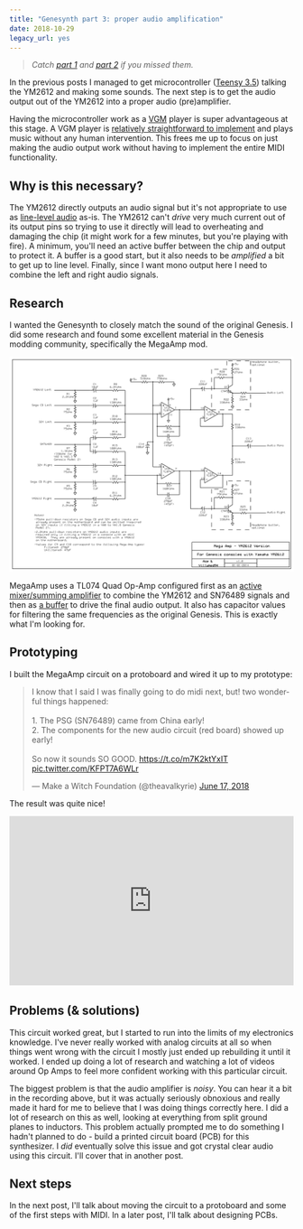 ```yaml
---
title: "Genesynth part 3: proper audio amplification"
date: 2018-10-29
legacy_url: yes
---
```


> *Catch [part 1](../genesynth-part-1-idea-and-research) and [part 2](../genesynth-part-2-basic-communication) if you missed them.*

In the previous posts I managed to get microcontroller ([Teensy 3.5](https://www.pjrc.com/store/teensy35.html)) talking the YM2612 and making some sounds. The next step is to get the audio output out of the YM2612 into a proper audio (pre)amplifier.

Having the microcontroller work as a [VGM](http://vgmrips.net/wiki/VGM_File_Format) player is super advantageous at this stage. A VGM player is [relatively straightforward to implement](https://github.com/theacodes/genesynth/blob/da421870a016c0b16930cb417286ae8897aa3778/vgm.cpp) and plays music without any human intervention. This frees me up to focus on just making the audio output work without having to implement the entire MIDI functionality.

## Why is this necessary?

The YM2612 directly outputs an audio signal but it's not appropriate to use as [line-level audio](https://en.wikipedia.org/wiki/Line_level) as-is. The YM2612 can't *drive* very much current out of its output pins so trying to use it directly will lead to overheating and damaging the chip (it might work for a few minutes, but you're playing with fire). A minimum, you'll need an active buffer between the chip and output to protect it. A buffer is a good start, but it also needs to be *amplified* a bit to get up to line level. Finally, since I want mono output here I need to combine the left and right audio signals.

## Research

I wanted the Genesynth to closely match the sound of the original Genesis. I did some research and found some excellent material in the Genesis modding community, specifically the MegaAmp mod.

![Mega Amp Schematic](./megaamp.png)

MegaAmp uses a TL074 Quad Op-Amp configured first as an [active mixer/summing amplifier](http://sound.whsites.net/articles/audio-mixing.htm#s3) to combine the YM2612 and SN76489 signals and then as [a buffer](https://en.wikipedia.org/wiki/Buffer_amplifier#Op-amp_implementation) to drive the final audio output. It also has capacitor values for filtering the same frequencies as the original Genesis. This is exactly what I'm looking for.

## Prototyping

I built the MegaAmp circuit on a protoboard and wired it up to my prototype:

<blockquote class="twitter-tweet" data-lang="en"><p lang="en" dir="ltr">I know that I said I was finally going to do midi next, but! two wonderful things happened:<br><br>1. The PSG (SN76489) came from China early!<br>2. The components for the new audio circuit (red board) showed up early!<br><br>So now it sounds SO GOOD. <a href="https://t.co/m7K2ktYxIT">https://t.co/m7K2ktYxIT</a> <a href="https://t.co/KFPT7A6WLr">pic.twitter.com/KFPT7A6WLr</a></p>&mdash; Make a Witch Foundation (@theavalkyrie) <a href="https://twitter.com/theavalkyrie/status/1008161619858190336?ref_src=twsrc%5Etfw">June 17, 2018</a></blockquote>
<script async src="https://platform.twitter.com/widgets.js" charset="utf-8"></script>

The result was quite nice!

<iframe width="100%" height="300" scrolling="no" frameborder="no" allow="autoplay" src="https://w.soundcloud.com/player/?url=https%3A//api.soundcloud.com/tracks/459400611%3Fsecret_token%3Ds-XFyIK&color=%237000ff&auto_play=false&hide_related=false&show_comments=true&show_user=true&show_reposts=false&show_teaser=true&visual=true"></iframe>

## Problems (& solutions)

This circuit worked great, but I started to run into the limits of my electronics knowledge. I've never really worked with analog circuits at all so when things went wrong with the circuit I mostly just ended up rebuilding it until it worked. I ended up doing a lot of research and watching a lot of videos around Op Amps to feel more confident working with this particular circuit.

The biggest problem is that the audio amplifier is *noisy*. You can hear it a bit in the recording above, but it was actually seriously obnoxious and really made it hard for me to believe that I was doing things correctly here. I did a lot of research on this as well, looking at everything from split ground planes to inductors. This problem actually prompted me to do something I hadn't planned to do - build a printed circuit board (PCB) for this synthesizer. I *did* eventually solve this issue and got crystal clear audio using this circuit. I'll cover that in another post.

## Next steps

In the next post, I'll talk about moving the circuit to a protoboard and some of the first steps with MIDI. In a later post, I'll talk about designing PCBs.
